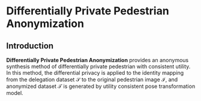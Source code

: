# Differentially Private Pedestrian Anonymization

## Introduction

**Differentially Private Pedestrian Anonymization** provides an anonymous synthesis method of differentially private pedestrian with consistent utility. In this method, the differential privacy is applied to the identity mapping from the delegation dataset $\mathcal{S}$ to the original pedestrian image $\mathcal{I}$, and anonymized dataset $\mathcal{T}$ is generated by utility consistent pose transformation model. 



